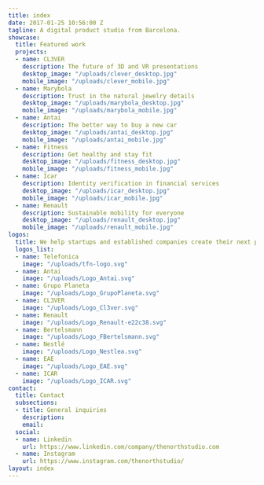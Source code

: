 ```yaml
---
title: index
date: 2017-01-25 10:56:00 Z
tagline: A digital product studio from Barcelona.
showcase:
  title: Featured work
  projects:
  - name: CL3VER
    description: The future of 3D and VR presentations
    desktop_image: "/uploads/clever_desktop.jpg"
    mobile_image: "/uploads/clever_mobile.jpg"
  - name: Marybola
    description: Trust in the natural jewelry details
    desktop_image: "/uploads/marybola_desktop.jpg"
    mobile_image: "/uploads/marybola_mobile.jpg"
  - name: Antai
    description: The better way to buy a new car
    desktop_image: "/uploads/antai_desktop.jpg"
    mobile_image: "/uploads/antai_mobile.jpg"
  - name: Fitness
    description: Get healthy and stay fit
    desktop_image: "/uploads/fitness_desktop.jpg"
    mobile_image: "/uploads/fitness_mobile.jpg"
  - name: Icar
    description: Identity verification in financial services
    desktop_image: "/uploads/icar_desktop.jpg"
    mobile_image: "/uploads/icar_mobile.jpg"
  - name: Renault
    description: Sustainable mobility for everyone
    desktop_image: "/uploads/renault_desktop.jpg"
    mobile_image: "/uploads/renault_mobile.jpg"
logos:
  title: We help startups and established companies create their next product or venture
  logos_list:
  - name: Telefonica
    image: "/uploads/tfn-logo.svg"
  - name: Antai
    image: "/uploads/Logo_Antai.svg"
  - name: Grupo Planeta
    image: "/uploads/Logo_GrupoPlaneta.svg"
  - name: CL3VER
    image: "/uploads/Logo_Cl3ver.svg"
  - name: Renault
    image: "/uploads/Logo_Renault-e22c38.svg"
  - name: Bertelsmann
    image: "/uploads/Logo_FBertelsmann.svg"
  - name: Nestlé
    image: "/uploads/Logo_Nestlea.svg"
  - name: EAE
    image: "/uploads/Logo_EAE.svg"
  - name: ICAR
    image: "/uploads/Logo_ICAR.svg"
contact:
  title: Contact
  subsections:
  - title: General inquiries
    description:
    email:
  social:
  - name: Linkedin
    url: https://www.linkedin.com/company/thenorthstudio.com
  - name: Instagram
    url: https://www.instagram.com/thenorthstudio/
layout: index
---
```


